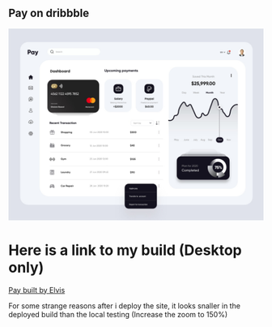 ## Pay on dribbble

![Pay](./public/pay.jpg)


# Here is a link to my build (Desktop only)
[Pay built by Elvis](https://pay-0.herokuapp.com/)

For some strange reasons after i deploy the site, it looks snaller in the deployed build than the local testing (Increase the zoom to 150%)
